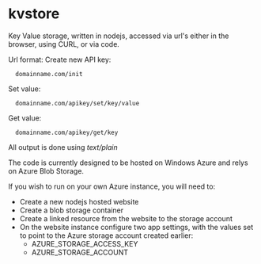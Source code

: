 kvstore
=======

Key Value storage, written in nodejs, accessed via url's either in the browser, using CURL, or via code.

Url format:
Create new API key:
```
  domainname.com/init
```

Set value:
```
  domainname.com/apikey/set/key/value
```

Get value:
```
  domainname.com/apikey/get/key
```


All output is done using *text/plain*

The code is currently designed to be hosted on Windows Azure and relys on Azure Blob Storage.

If you wish to run on your own Azure instance, you will need to:
* Create a new nodejs hosted website
* Create a blob storage container 
* Create a linked resource from the website to the storage account
* On the website instance configure two app settings, with the values set to point to the Azure storage account created earlier:
  - AZURE_STORAGE_ACCESS_KEY
  - AZURE_STORAGE_ACCOUNT
  
  

